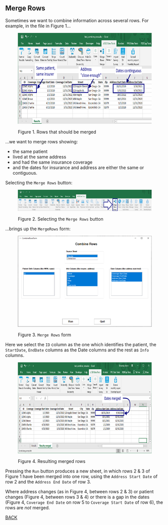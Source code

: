 ## Merge Rows
Sometimes we want to combine information across several rows. For example, in the file in Figure 1...

<figure>
<img src="unmerged_excel_file_annotated.png" style="width:6.14in;height:3.0in" />
<figcaption><p>Figure 1. Rows that should be merged</p></figcaption>
</figure>

...we want to merge rows showing:

* the same patient 
* lived at the same address
* and had the same insurance coverage
* and the dates for insurance and address are either the same or contiguous.

Selecting the `Merge Rows` button:


<figure>
<img src="toolbar.png" style="width:6.14in;height:0.7in" />
<figcaption><p>Figure 2. Selecting the <code>Merge Rows</code> button</p></figcaption>
</figure>

...brings up the `MergeRows` form:

<figure>
<img src="form.png" style="width:6.14in;height:3.0in" />
<figcaption><p>Figure 3. <code>Merge Rows</code> form</p></figcaption>
</figure>

Here we select the `ID` column as the one which identifies the patient, the `StartDate`, `EndDate` columns as the Date columns and the rest as `Info` columns.

<figure>
<img src="merged_excel_file.png" style="width:6.14in;height:3.0in" />
<figcaption><p>Figure 4. Resulting merged rows</p></figcaption>
</figure>

Pressing the `Run` button produces a new sheet, in which rows 2 & 3 of Figure 1 have been merged into one row, using the `Address Start Date` of row 2 and the `Address End Date` of row 3.

Where address changes (as in Figure 4, between rows 2 & 3) or patient changes (Figure 4, between rows 3 & 4) or there is a gap in the dates (Figure 4, `Coverage End Date` on row 5 to `Coverage Start Date` of row 6), the rows are *not* merged.

[BACK](../../README.md)